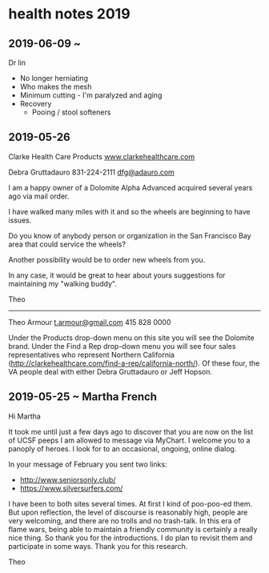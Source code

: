 # health notes 2019


## 2019-06-09 ~

Dr lin

* No longer herniating
* Who makes the mesh
* Minimum cutting - I'm paralyzed and aging
* Recovery
	* Pooing / stool softeners 


## 2019-05-26

Clarke Health Care Products
www.clarkehealthcare.com

Debra Gruttadauro
831-224-2111
dfg@adauro.com

I am a happy owner of a Dolomite Alpha Advanced acquired several years ago via mail order.

I have walked many miles with it and so the wheels are beginning to have issues.

Do you know of anybody person or organization in the San Francisco Bay area that could service the wheels?

Another possibility would be to order new wheels from you.

In any case, it would be great to hear about yours suggestions for maintaining my "walking buddy".

Theo

***

Theo Armour
t.armour@gmail.com
415 828 0000



Under the Products drop-down menu on this site you will see the Dolomite brand.  Under the Find a Rep drop-down menu you will see four sales representatives who represent Northern California (http://clarkehealthcare.com/find-a-rep/california-north/).  Of these four, the VA people deal with either Debra Gruttadauro or Jeff Hopson.



## 2019-05-25 ~ Martha French

Hi Martha

It took me until just a few days ago to discover that you are now on the list of UCSF peeps I am allowed to message via MyChart. I welcome you to a panoply of heroes. I look for to an occasional, ongoing, online dialog.

In your message of February you sent two links:

* http://www.seniorsonly.club/
* https://www.silversurfers.com/

I have been to both sites several times. At first I kind of poo-poo-ed them. But upon reflection, the level of discourse is reasonably high, people are very welcoming, and there are no trolls and no trash-talk. In this era of flame wars, being able to maintain a friendly community is certainly a really nice thing. So thank you for the introductions. I do plan to revisit them and participate in some ways. Thank you for this research.

Theo

